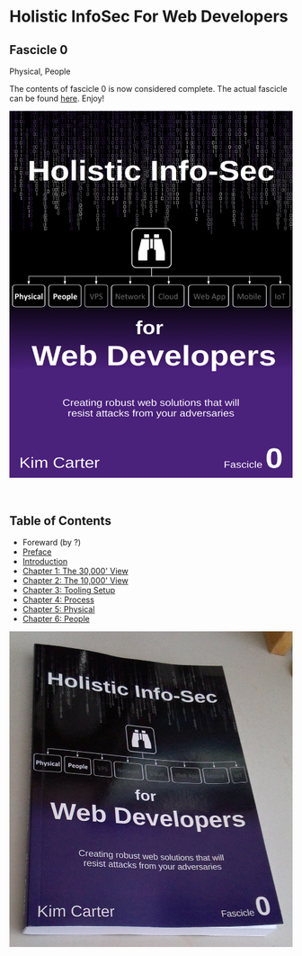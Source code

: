 # Holistic InfoSec For Web Developers
## Fascicle 0
Physical, People

The contents of fascicle 0 is now considered complete. The actual fascicle can be found [here](https://leanpub.com/holistic-infosec-for-web-developers). Enjoy!


[![](manuscript/images/title_page.png)](https://leanpub.com/holistic-infosec-for-web-developers)

<br>

## Table of Contents

* Foreward (by ?)
* [Preface](manuscript/markdown/front/preface.md)
* [Introduction](manuscript/markdown/front/introduction.md)
* [Chapter 1: The 30,000' View](manuscript/markdown/main/chapter1.md)
* [Chapter 2: The 10,000' View](manuscript/markdown/main/chapter2.md)
* [Chapter 3: Tooling Setup](manuscript/markdown/main/chapter3.md)
* [Chapter 4: Process](manuscript/markdown/main/chapter4.md)
* [Chapter 5: Physical](manuscript/markdown/main/chapter5.md)
* [Chapter 6: People](manuscript/markdown/main/chapter6.md)


[![](manuscript/images/Holistic_Info-Sec_for_Web_Developers_Fascicle0_Real.jpg)](https://leanpub.com/holistic-infosec-for-web-developers)
